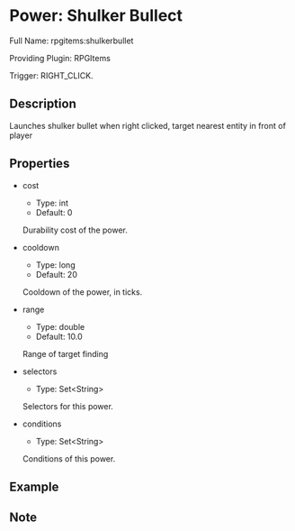 # Power: Shulker Bullect

<!-- This file is generated ingame by `/rpgitem gen-wiki`. -->
<!-- Please only edit between "beginCustomXXXX" and "endCustomXXXX".  -->
<!-- If you want to edit description of this power or property, -->
<!-- please edit corresponding section in "resources/lang/en_US.yml" -->

Full Name: rpgitems:shulkerbullet

Providing Plugin: RPGItems

Trigger: RIGHT_CLICK.

<!-- beginCustomHeader -->
<!-- endCustomHeader -->

## Description

Launches shulker bullet when right clicked, target nearest entity in front of player
<!-- beginCustomDescription -->
<!-- endCustomDescription -->

## Properties

* cost

  * Type: int
  * Default: 0

  Durability cost of the power.

* cooldown

  * Type: long
  * Default: 20

  Cooldown of the power, in ticks.

* range

  * Type: double
  * Default: 10.0

  Range of target finding

* selectors

  * Type: Set&lt;String&gt;

  Selectors for this power.

* conditions

  * Type: Set&lt;String&gt;

  Conditions of this power.

<!-- beginCustomProperties -->
<!-- endCustomProperties -->

## Example

<!-- beginCustomExample -->
<!-- endCustomExample -->

## Note

<!-- beginCustomNote -->
<!-- endCustomNote -->